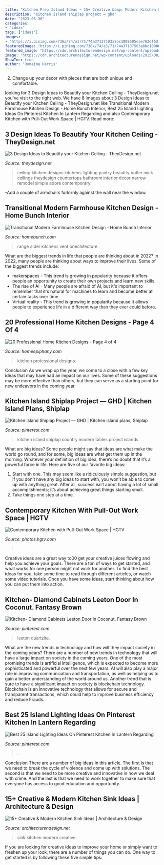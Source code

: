 ```yaml
---
title: "Kitchen Prep Island Ideas ~ 15+ Creative &amp; Modern Kitchen Sink Ideas"
description: "Kitchen island shiplap project — ghd"
date: "2023-05-30"
categories:
- "ideas"
tags: ["ideas"]
images:
- "https://i.pinimg.com/736x/74/a3/71/74a37137503a8bc1808605eae762ef63.jpg"
featuredImage: "https://i.pinimg.com/736x/74/a3/71/74a37137503a8bc1808605eae762ef63.jpg"
featured_image: "https://cdn.architecturendesign.net/wp-content/uploads/2015/08/AD-Creative-Modern-Kitchen-Sink-Ideas-09.jpg"
image: "https://cdn.architecturendesign.net/wp-content/uploads/2015/08/AD-Creative-Modern-Kitchen-Sink-Ideas-09.jpg"
ShowToc: true
author: "Romaine Harris"
---
```



2. Change up your decor with pieces that are both unique and comfortable.

	

		
looking for 3 Design Ideas to Beautify your Kitchen Ceiling - TheyDesign.net you've visit to the right web. We have 8 Images about 3 Design Ideas to Beautify your Kitchen Ceiling - TheyDesign.net like Transitional Modern Farmhouse Kitchen Design - Home Bunch Interior, Best 25 Island Lighting Ideas On Pinterest Kitchen In Lantern Regarding and also Contemporary Kitchen with Pull-Out Work Space | HGTV. Read more:
		
    
## 3 Design Ideas To Beautify Your Kitchen Ceiling - TheyDesign.net

<img loading=lazy src="https://theydesign.net/wp-content/uploads/2017/06/the-best-kitchen-ceiling-ideas-theydesign-intended-for-kitchen-ceiling-3-design-ideas-to-beautify-your-kitchen-ceiling.jpg" onerror="this.onerror=null;this.src='https://tse1.mm.bing.net/th?id=OIP.aSmexZoHoC-HPDFIFc53fAHaLH&amp;pid=15.1';" alt="3 Design Ideas to Beautify your Kitchen Ceiling - TheyDesign.net">

_Source: theydesign.net_

>ceiling kitchen designs kitchens lighting pantry beautify butler mick ceilings theydesign countertops bathroom interior decor narrow remodel simple adore contemporary. 

	

-Add a couple of armchairs forlornly against the wall near the window.

    
## Transitional Modern Farmhouse Kitchen Design - Home Bunch Interior

<img loading=lazy src="https://www.homebunch.com/wp-content/uploads/2017/06/Alder-Kitchen-Hood.-Farmhouse-kitchnen-hood.-Farmhouse-kitchen-with-Alder-hood.-Alder-hood-kitchenhood-Alderhood-alderkitchenhood-farmhousekitchen.jpg" onerror="this.onerror=null;this.src='https://tse1.mm.bing.net/th?id=OIP.ZXK_dEu0M7-rNFAZ1dVpLQHaK0&amp;pid=15.1';" alt="Transitional Modern Farmhouse Kitchen Design - Home Bunch Interior">

_Source: homebunch.com_

>range alder kitchens vent onechitecture. 

	

What are the biggest trends in life that people are thinking about in 2022?
In 2022, many people are thinking about ways to improve their lives. Some of the biggest trends include: 
- makerspaces - This trend is growing in popularity because it offers people an opportunity to create their own projects and learn new skills. 
- The rise of AI - Many people are afraid of AI, but it's important to remember that it's natural for machines to learn and become better at certain tasks over time. 
- Virtual reality - This trend is growing in popularity because it allows people to experience life in a different way than they ever could before.

    
## 20 Professional Home Kitchen Designs - Page 4 Of 4

<img loading=lazy src="https://homeepiphany.com/wp-content/uploads/2015/06/20-Professional-Home-Kitchen-Designs-20.jpg" onerror="this.onerror=null;this.src='https://tse4.mm.bing.net/th?id=OIP.x6y-vxeVpFLRWeis263OuQHaF7&amp;pid=15.1';" alt="20 Professional Home Kitchen Designs - Page 4 of 4">

_Source: homeepiphany.com_

>kitchen professional designs. 

	

Conclusion
As we wrap up the year, we come to a close with a few key ideas that may have had an impact on our lives. Some of these suggestions may be more effective than others, but they can serve as a starting point for new endeavors in the coming year.

    
## Kitchen Island Shiplap Project — GHD | Kitchen Island Plans, Shiplap

<img loading=lazy src="https://i.pinimg.com/736x/74/a3/71/74a37137503a8bc1808605eae762ef63.jpg" onerror="this.onerror=null;this.src='https://tse4.mm.bing.net/th?id=OIP.PS5YKsOUUyUql_u4g1XAkQHaJ3&amp;pid=15.1';" alt="Kitchen Island Shiplap Project — GHD | Kitchen island plans, Shiplap">

_Source: pinterest.com_

>kitchen island shiplap country modern tables project islands. 

	

What are big ideas?
Some people might say that ideas are what make the world go round, and for some, big ideas are what get them up in the morning. Whatever your definition of big idea, there’s no doubt that it’s a powerful force in life. Here are five of our favorite big ideas: 
1. Start with one. This may seem like a ridiculously simple suggestion, but if you don’t have any big ideas to start with, you won’t be able to come up with anything great. After all, success isn’t about having a lot of small accomplishments; it’s about achieving great things starting small. 
2. Take things one step at a time.

    
## Contemporary Kitchen With Pull-Out Work Space | HGTV

<img loading=lazy src="https://hgtvhome.sndimg.com/content/dam/images/hgtv/fullset/2013/5/7/0/original_Solange-Boice-small-kitchen-pull-out-beside-oven.jpg.rend.hgtvcom.616.822.suffix/1400978284725.jpeg" onerror="this.onerror=null;this.src='https://tse1.mm.bing.net/th?id=OIP.F0iUcWGocvLeMAYjWVsEAwHaJ4&amp;pid=15.1';" alt="Contemporary Kitchen with Pull-Out Work Space | HGTV">

_Source: photos.hgtv.com_

>. 

	

Creative ideas are a great way to00 get your creative juices flowing and help you achieve your goals. There are a ton of ways to get started, and what works for one person might not work for another. To find the best ideas for you, take some time to read through different articles, or watch some video tutorials. Once you have some ideas, start thinking about how you can put them into action.

    
## Kitchen- Diamond Cabinets Leeton Door In Coconut. Fantasy Brown

<img loading=lazy src="https://i.pinimg.com/736x/45/6c/44/456c44fd79e7e3420e1b219dc11738fa.jpg" onerror="this.onerror=null;this.src='https://tse4.mm.bing.net/th?id=OIP.hokd-HfHTYuY5x7KSzDQ0wHaJ3&amp;pid=15.1';" alt="Kitchen- Diamond Cabinets Leeton Door in Coconut. Fantasy Brown">

_Source: pinterest.com_

>leeton quartzite. 

	

What are the new trends in technology and how will they impact society in the coming years?
There are a number of new trends in technology that will have a large impact on society in the coming years. One of the most promising trends is artificial intelligence, which is expected to become more sophisticated and powerful over the next few years. AI will also play a major role in improving communication and transportation, as well as helping us to gain a better understanding of the world around us. Another trend that is sure to have a significant impact on society is blockchain technology. Blockchain is an innovative technology that allows for secure and transparent transactions, which could help to improve business efficiency and reduce Frauds.

    
## Best 25 Island Lighting Ideas On Pinterest Kitchen In Lantern Regarding

<img loading=lazy src="https://i.pinimg.com/736x/e5/93/a7/e593a77d345c72e43b744733e193227b.jpg" onerror="this.onerror=null;this.src='https://tse4.mm.bing.net/th?id=OIP.szzpynt1fV7I5MBslASExgHaJ4&amp;pid=15.1';" alt="Best 25 Island Lighting Ideas On Pinterest Kitchen In Lantern Regarding">

_Source: pinterest.com_

>. 

	

Conclusion
There are a number of big ideas in this article. The first is that we need to break the cycle of violence and come up with solutions. The second is that we need to be more creative and innovative in how we deal with crime. And the last is that we need to work together to make sure that everyone has access to good education and opportunity.

    
## 15+ Creative &amp; Modern Kitchen Sink Ideas | Architecture &amp; Design

<img loading=lazy src="https://cdn.architecturendesign.net/wp-content/uploads/2015/08/AD-Creative-Modern-Kitchen-Sink-Ideas-09.jpg" onerror="this.onerror=null;this.src='https://tse1.mm.bing.net/th?id=OIP.Fx8z1IFagmnAMomeBRsZ1AHaMW&amp;pid=15.1';" alt="15+ Creative &amp; Modern Kitchen Sink Ideas | Architecture &amp; Design">

_Source: architecturendesign.net_

>sink kitchen modern creative. 

	

If you are looking for creative ideas to improve your home or simply want to freshen up your look, there are a number of things you can do. One way to get started is by following these five simple tips: 

